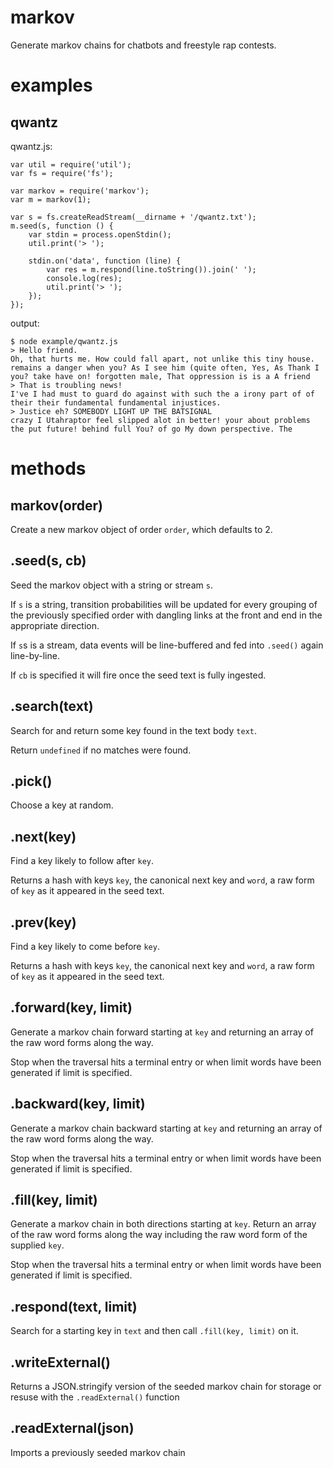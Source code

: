markov
======

Generate markov chains for chatbots and freestyle rap contests.

examples
========

qwantz
------

qwantz.js:

    var util = require('util');
    var fs = require('fs');
    
    var markov = require('markov');
    var m = markov(1);
    
    var s = fs.createReadStream(__dirname + '/qwantz.txt');
    m.seed(s, function () {
        var stdin = process.openStdin();
        util.print('> ');
        
        stdin.on('data', function (line) {
            var res = m.respond(line.toString()).join(' ');
            console.log(res);
            util.print('> ');
        });
    });

output:

    $ node example/qwantz.js 
    > Hello friend.
    Oh, that hurts me. How could fall apart, not unlike this tiny house. remains a danger when you? As I see him (quite often, Yes, As Thank I you? take have on! forgotten male, That oppression is is a A friend
    > That is troubling news!
    I've I had must to guard do against with such the a irony part of of their their fundamental fundamental injustices.
    > Justice eh? SOMEBODY LIGHT UP THE BATSIGNAL
    crazy I Utahraptor feel slipped alot in better! your about problems the put future! behind full You? of go My down perspective. The

methods
=======

markov(order)
-------------

Create a new markov object of order `order`, which defaults to 2.

.seed(s, cb)
------------

Seed the markov object with a string or stream `s`.

If `s` is a string, transition probabilities will be updated for every grouping
of the previously specified order with dangling links at the front and end in
the appropriate direction.

If `s`s is a stream, data events will be line-buffered and fed into `.seed()` again
line-by-line.

If `cb` is specified it will fire once the seed text is fully ingested.

.search(text)
-------------

Search for and return some key found in the text body `text`.

Return `undefined` if no matches were found.

.pick()
-------

Choose a key at random.

.next(key)
----------

Find a key likely to follow after `key`.

Returns a hash with keys `key`, the canonical next key and `word`, a raw form of
`key` as it appeared in the seed text.

.prev(key)
----------

Find a key likely to come before `key`.

Returns a hash with keys `key`, the canonical next key and `word`, a raw form of
`key` as it appeared in the seed text.

.forward(key, limit)
--------------------

Generate a markov chain forward starting at `key` and returning an array of the
raw word forms along the way.

Stop when the traversal hits a terminal entry or when limit words have been
generated if limit is specified.

.backward(key, limit)
---------------------

Generate a markov chain backward starting at `key` and returning an array of the
raw word forms along the way.

Stop when the traversal hits a terminal entry or when limit words have been
generated if limit is specified.

.fill(key, limit)
-----------------

Generate a markov chain in both directions starting at `key`. Return an array of
the raw word forms along the way including the raw word form of the supplied
`key`.

Stop when the traversal hits a terminal entry or when limit words have been
generated if limit is specified.

.respond(text, limit)
---------------------

Search for a starting key in `text` and then call `.fill(key, limit)` on it.

.writeExternal()
---------------------

Returns a JSON.stringify version of the seeded markov chain for storage or resuse with the  `.readExternal()` function

.readExternal(json)
---------------------
Imports a previously seeded markov chain
